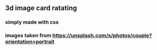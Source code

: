 ## 3d image card ratating
### simply made with css

###  images taken from https://unsplash.com/s/photos/couple?orientation=portrait